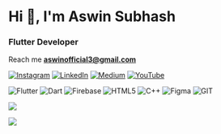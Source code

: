 <h1 align="left">Hi 👋, I'm Aswin Subhash</h1>
<h3 align="left">Flutter Developer</h3>

Reach me **aswinofficial3@gmail.com**

[![Instagram](https://img.shields.io/badge/Instagram-%23E4405F.svg?logo=Instagram&logoColor=white)](https://instagram.com/aswinsubhash_) [![LinkedIn](https://img.shields.io/badge/LinkedIn-%230077B5.svg?logo=linkedin&logoColor=white)](https://linkedin.com/in/aswinsubhash) [![Medium](https://img.shields.io/badge/Medium-12100E?logo=medium&logoColor=white)](https://medium.com/@@aswinsubhash3) [![YouTube](https://img.shields.io/badge/YouTube-%23FF0000.svg?logo=YouTube&logoColor=white)](https://www.youtube.com/channel/UCh5DJpojL7oLyz51gE8IevA) 


 ![Flutter](https://img.shields.io/badge/Flutter-%2302569B.svg?style=plastic&logo=Flutter&logoColor=white) ![Dart](https://img.shields.io/badge/dart-%230175C2.svg?style=plastic&logo=dart&logoColor=white)  ![Firebase](https://img.shields.io/badge/firebase-%23039BE5.svg?style=plastic&logo=firebase)  ![HTML5](https://img.shields.io/badge/html5-%23E34F26.svg?style=plastic&logo=html5&logoColor=white)  ![C++](https://img.shields.io/badge/c++-%2300599C.svg?style=plastic&logo=c%2B%2B&logoColor=white)	![Figma](https://img.shields.io/badge/figma-%23F24E1E.svg?style=plastic&logo=figma&logoColor=white) ![GIT](https://img.shields.io/badge/Git-fc6d26?style=plastic&logo=git&logoColor=white)

![](https://github-readme-streak-stats.herokuapp.com/?user=aswinsubhash&theme=dark&hide_border=true)<br/>

<!-- ![](https://quotes-github-readme.vercel.app/api?type=horizontal&theme=radical)-->

![](https://github-readme-stats.vercel.app/api/top-langs/?username=aswinsubhash&theme=dark&hide_border=true&include_all_commits=true&count_private=true&layout=compact)

<!--<p><img align="center" src="https://github-readme-streak-stats.herokuapp.com/?user=aswinsubhash&" alt="aswinsubhash" /></p> -->
